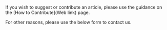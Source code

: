If you wish to suggest or contribute an article, please use the guidance on the [How to Contribute](Web link) page.

For other reasons, please use the below form to contact us.


<!---
Publish: no
---!>

